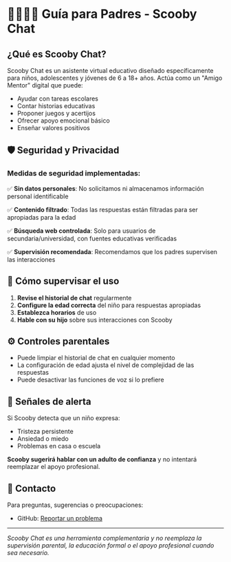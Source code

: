 # 👨‍👩‍👧‍👦 Guía para Padres - Scooby Chat

## ¿Qué es Scooby Chat?

Scooby Chat es un asistente virtual educativo diseñado específicamente para niños, adolescentes y jóvenes de 6 a 18+ años. Actúa como un "Amigo Mentor" digital que puede:

- Ayudar con tareas escolares
- Contar historias educativas
- Proponer juegos y acertijos
- Ofrecer apoyo emocional básico
- Enseñar valores positivos

## 🛡️ Seguridad y Privacidad

### Medidas de seguridad implementadas:

✅ **Sin datos personales**: No solicitamos ni almacenamos información personal identificable

✅ **Contenido filtrado**: Todas las respuestas están filtradas para ser apropiadas para la edad

✅ **Búsqueda web controlada**: Solo para usuarios de secundaria/universidad, con fuentes educativas verificadas

✅ **Supervisión recomendada**: Recomendamos que los padres supervisen las interacciones

## 📱 Cómo supervisar el uso

1. **Revise el historial de chat** regularmente
2. **Configure la edad correcta** del niño para respuestas apropiadas
3. **Establezca horarios** de uso
4. **Hable con su hijo** sobre sus interacciones con Scooby

## ⚙️ Controles parentales

- Puede limpiar el historial de chat en cualquier momento
- La configuración de edad ajusta el nivel de complejidad de las respuestas
- Puede desactivar las funciones de voz si lo prefiere

## 🚨 Señales de alerta

Si Scooby detecta que un niño expresa:

- Tristeza persistente
- Ansiedad o miedo
- Problemas en casa o escuela

**Scooby sugerirá hablar con un adulto de confianza** y no intentará reemplazar el apoyo profesional.

## 📧 Contacto

Para preguntas, sugerencias o preocupaciones:

- GitHub: [Reportar un problema](https://github.com/michelsoler74/scooby-chat/issues)

---

_Scooby Chat es una herramienta complementaria y no reemplaza la supervisión parental, la educación formal o el apoyo profesional cuando sea necesario._
